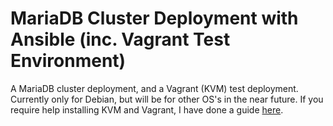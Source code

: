 # MariaDB Cluster Deployment with Ansible (inc. Vagrant Test Environment)
A MariaDB cluster deployment, and a Vagrant (KVM) test deployment. Currently only for Debian, but will be for other OS's in the near future. If you require help installing KVM and Vagrant, I have done a guide [here](https://alexandermussell.com/kvm/vagrant/ubuntu18.04/virtualisation/2020/03/17/kvm-vagrant-environment.html).


